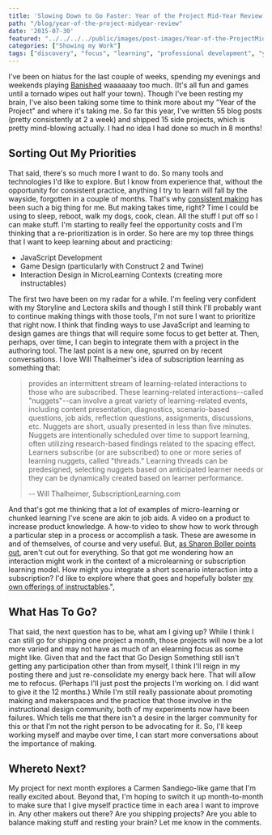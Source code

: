 ```yaml
---
title: 'Slowing Down to Go Faster: Year of the Project Mid-Year Review'
path: "/blog/year-of-the-project-midyear-review"
date: '2015-07-30'
featured: "../../../../public/images/post-images/Year-of-the-ProjectMid-Year-Review.png"
categories: ["Showing my Work"]
tags: ["discovery", "focus", "learning", "professional development", "year of the project"]
---
```


I've been on hiatus for the last couple of weeks, spending my evenings and weekends playing [Banished](http://www.shiningrocksoftware.com/game/) waaaaaay too much. (It's all fun and games until a tornado wipes out half your town). Though I've been resting my brain, I've also been taking some time to think more about my "Year of the Project" and where it's taking me. So far this year, I've written 55 blog posts (pretty consistently at 2 a week) and shipped 15 side projects, which is pretty mind-blowing actually. I had no idea I had done so much in 8 months!

## Sorting Out My Priorities

That said, there's so much more I want to do. So many tools and technologies I'd like to explore. But I know from experience that, without the opportunity for consistent practice, anything I try to learn will fall by the wayside, forgotten in a couple of months. That's why [consistent making](http://www.knanthony.com/blog/5-reasons-why-instructional-designers-should-make-stuff/) has been such a big thing for me. But making takes time, right? Time I could be using to sleep, reboot, walk my dogs, cook, clean. All the stuff I put off so I can make stuff. I'm starting to really feel the opportunity costs and I'm thinking that a re-prioritization is in order. So here are my top three things that I want to keep learning about and practicing:

*   JavaScript Development
*   Game Design (particularly with Construct 2 and Twine)
*   Interaction Design in MicroLearning Contexts (creating more instructables)

The first two have been on my radar for a while. I'm feeling very confident with my Storyline and Lectora skills and though I still think I'll probably want to continue making things with those tools, I'm not sure I want to prioritize that right now. I think that finding ways to use JavaScript and learning to design games are things that will require some focus to get better at. Then, perhaps, over time, I can begin to integrate them with a project in the authoring tool. The last point is a new one, spurred on by recent conversations. I love Will Thalheimer's idea of subscription learning as something that:

> provides an intermittent stream of learning-related interactions to those who are subscribed. These learning-related interactions--called "nuggets"--can involve a great variety of learning-related events, including content presentation, diagnostics, scenario-based questions, job aids, reflection questions, assignments, discussions, etc. Nuggets are short, usually presented in less than five minutes. Nuggets are intentionally scheduled over time to support learning, often utilizing research-based findings related to the spacing effect. Learners subscribe (or are subscribed) to one or more series of learning nuggets, called "threads." Learning threads can be predesigned, selecting nuggets based on anticipated learner needs or they can be dynamically created based on learner performance.
>
> -- Will Thalheimer, SubscriptionLearning.com

And that's got me thinking that a lot of examples of micro-learning or chunked learning I've scene are akin to job aids. A video on a product to increase product knowledge. A how-to video to show how to work through a particular step in a process or accomplish a task. These are awesome in and of themselves, of course and very useful. But, [as Sharon Boller points out](https://www.td.org/Publications/Blogs/Learning-Technologies-Blog/2015/06/The-Myth-of-Micro-Learning), aren't cut out for everything. So that got me wondering how an interaction might work in the context of a microlearning or subscription learning model. How might you integrate a short scenario interaction into a subscription? I'd like to explore where that goes and hopefully bolster [my own offerings of instructables](http://knanthony.com/courses/).",

## What Has To Go?

That said, the next question has to be, what am I giving up? While I think I can still go for shipping one project a month, those projects will now be a lot more varied and may not have as much of an elearning focus as some might like. Given that and the fact that Go Design Something still isn't getting any participation other than from myself, I think I'll reign in my posting there and just re-consolidate my energy back here. That will allow me to refocus. (Perhaps I'll just post the projects I'm working on. I did want to give it the 12 months.) While I'm still really passionate about promoting making and makerspaces and the practice that those involve in the instructional design community, both of my experiments now have been failures. Which tells me that there isn't a desire in the larger community for this or that I'm not the right person to be advocating for it. So, I'll keep working myself and maybe over time, I can start more conversations about the importance of making.

## Whereto Next?

My project for next month explores a Carmen Sandiego-like game that I'm really excited about. Beyond that, I'm hoping to switch it up month-to-month to make sure that I give myself practice time in each area I want to improve in. Any other makers out there? Are you shipping projects? Are you able to balance making stuff and resting your brain? Let me know in the comments.
